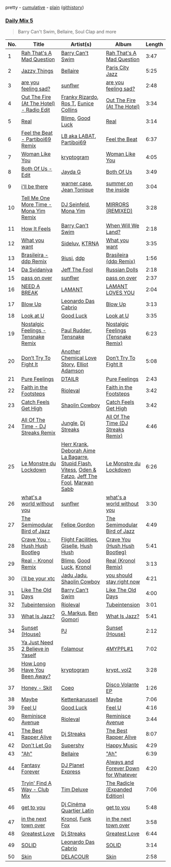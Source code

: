 pretty - [cumulative](/playlists/cumulative/Daily%20Mix%205.md) - [plain](/playlists/plain/37i9dQZF1E36TO0q54WsJv) ([githistory](https://github.githistory.xyz/vitokorn/spotify-playlist-archive/blob/master/playlists/plain/37i9dQZF1E36TO0q54WsJv))
### [Daily Mix 5](https://open.spotify.com/playlist/37i9dQZF1E36TO0q54WsJv)

> Barry Can't Swim, Bellaire, Soul Clap and more

| No. | Title | Artist(s) | Album | Length |
|---|---|---|---|---|
| 1 | [Rah That's A Mad Question](https://open.spotify.com/track/7oklbyYBpXg9Uvl4tMW2iU) | [Barry Can't Swim](https://open.spotify.com/artist/0vTVU0KH0CVzijsoKGsTPl) | [Rah That's A Mad Question](https://open.spotify.com/album/1tCAbCRfFmq6SJjklzryDI) | 3:47 |
| 2 | [Jazzy Things](https://open.spotify.com/track/1zT65SSqjyfosA8rL2rLL2) | [Bellaire](https://open.spotify.com/artist/6yeeXqk3RxV7l5DxmlXMnw) | [Paris City Jazz](https://open.spotify.com/album/3iPKvopT11IpQuKYsaiiKY) | 5:25 |
| 3 | [are you feeling sad?](https://open.spotify.com/track/41A1rsJTc6KRVJLKeeCjdo) | [sunflwr](https://open.spotify.com/artist/1vXY7FiXJPu6j456ZcrtIF) | [are you feeling sad?](https://open.spotify.com/album/0Qye90cfVlGSXiu1O6B40b) | 2:48 |
| 4 | [Out The Fire (At The Hotel) - Radio Edit](https://open.spotify.com/track/1xZOYV0Z6i7z0nAnyL1zmT) | [Franky Rizardo](https://open.spotify.com/artist/2UgphhGSlC9QWgaZWUOCkl), [Ros T](https://open.spotify.com/artist/4sG0aI4xrubRmrdWBIn4RO), [Eunice Collins](https://open.spotify.com/artist/0gr9XCDIeAGLE77V58XLyN) | [Out The Fire (At The Hotel)](https://open.spotify.com/album/7n456SX833Pv7NyjcZoLis) | 3:34 |
| 5 | [Real](https://open.spotify.com/track/3JpRc6KU3ksRsgsAW3BpHj) | [Blimp](https://open.spotify.com/artist/3cMgbjmQ7G6UjuJ7nS0yzx), [Good Luck](https://open.spotify.com/artist/4qjYf4FY77csjIalUFicQS) | [Real](https://open.spotify.com/album/6uc7wQ4bxjoqCHvmz1pQrV) | 3:14 |
| 6 | [Feel the Beat - Partiboi69 Remix](https://open.spotify.com/track/2wNEBBr52TumYRmtYH1ocC) | [LB aka LABAT](https://open.spotify.com/artist/02fHczhlgEBCCjzjsNvJAh), [Partiboi69](https://open.spotify.com/artist/0CutULGVZ24wOr1HHYoEOL) | [Feel the Beat](https://open.spotify.com/album/4izfgFschtwTedFJH5b4rO) | 6:37 |
| 7 | [Woman Like You](https://open.spotify.com/track/0Tby0PFN8E8I8pg0oxeapb) | [kryptogram](https://open.spotify.com/artist/184mGxeseZkY2w05Nr4Tui) | [Woman Like You](https://open.spotify.com/album/3thcwDUKvwi5ghc2KZbkkv) | 4:05 |
| 8 | [Both Of Us - Edit](https://open.spotify.com/track/75rGONmoi48LLYBFaGiYsv) | [Jayda G](https://open.spotify.com/artist/3NKVm2Jedcf6ibJr6pMUVx) | [Both Of Us](https://open.spotify.com/album/6tKMQ3udmP1PErZYHKXnqA) | 3:49 |
| 9 | [i'll be there](https://open.spotify.com/track/7tYRwRp2IS41nUQHW6UMuL) | [warner case](https://open.spotify.com/artist/106OuakzOxxbXTuigEEf01), [Jean Tonique](https://open.spotify.com/artist/6BVLQfvzlvlNZ43WjbFgbI) | [summer on the inside](https://open.spotify.com/album/1bkPNy0jxEKPG7nSTn5Saa) | 3:04 |
| 10 | [Tell Me One More Time - Mona Yim Remix](https://open.spotify.com/track/6eHm8kpxPwQfYhaZ6FbVvY) | [DJ Seinfeld](https://open.spotify.com/artist/37YzpfBeFju8QRZ3g0Ha1Q), [Mona Yim](https://open.spotify.com/artist/48tTb8jCGVZ0XFqwovqFmv) | [MIRRORS (REMIXED)](https://open.spotify.com/album/3vd7dqateXRTskHSU2CT0v) | 3:28 |
| 11 | [How It Feels](https://open.spotify.com/track/3NZz7DWeVQesSOn6mO39F7) | [Barry Can't Swim](https://open.spotify.com/artist/0vTVU0KH0CVzijsoKGsTPl) | [When Will We Land?](https://open.spotify.com/album/5LASDBDtLLEt3QqVtgOoaM) | 2:18 |
| 12 | [What you want](https://open.spotify.com/track/6V6Caj3jjsVatEQwZmjJLV) | [Sideluv](https://open.spotify.com/artist/3Qav2btak3NJY2w6NbVC1Y), [KTRNA](https://open.spotify.com/artist/5pKcy7BcqjgJ632BpR6wMa) | [What you want](https://open.spotify.com/album/5MoR3t3G679ujFswuoYHLd) | 3:35 |
| 13 | [Brasileira - ddp Remix](https://open.spotify.com/track/5mhTV8AJiXiqYZYV3gfMAo) | [9iusi](https://open.spotify.com/artist/4r3taDm0QDk822Kgkb5HSF), [ddp](https://open.spotify.com/artist/0HspbEdYue08iRrGtnG0YY) | [Brasileira (ddp Remix)](https://open.spotify.com/album/6KLIuHvsFGrI4c2JUCmhUr) | 1:56 |
| 14 | [Da Svidaniya](https://open.spotify.com/track/2sVhVmoaj5gsHQ3ZlageLv) | [Jeff The Fool](https://open.spotify.com/artist/6ecEpamJKkgb4604pUpCTp) | [Russian Dolls](https://open.spotify.com/album/6n13SJdYvdWtDwsqnPmHgE) | 2:18 |
| 15 | [pass on over](https://open.spotify.com/track/0j28heQh9SneJxHpLY4pdt) | [sunflwr](https://open.spotify.com/artist/1vXY7FiXJPu6j456ZcrtIF) | [pass on over](https://open.spotify.com/album/3ZbbMzhyLBIqrpjtBA75X7) | 2:37 |
| 16 | [NEED A BREAK](https://open.spotify.com/track/3XrQGJ0kONDU3Z7mVr9CuN) | [LAMANT](https://open.spotify.com/artist/4mnNOIJaC96CSNIj8Z742b) | [LAMANT LOVES YOU](https://open.spotify.com/album/2DE6HPCBZ9aZJooajSn8ob) | 2:04 |
| 17 | [Blow Up](https://open.spotify.com/track/3hhYrF8zUej90x3MjavLct) | [Leonardo Das Cabrio](https://open.spotify.com/artist/3nMN6fAKa2mtruEGyLB8AI) | [Blow Up](https://open.spotify.com/album/5EgsZIyfuq3F6QY31x7VjG) | 3:13 |
| 18 | [Look at U](https://open.spotify.com/track/0Pf6NzB4o9ASEPmUmvaRPm) | [Good Luck](https://open.spotify.com/artist/4qjYf4FY77csjIalUFicQS) | [Look at U](https://open.spotify.com/album/6ezZSBkcOy1k8b2gTJBX0T) | 3:35 |
| 19 | [Nostalgic Feelings - Tensnake Remix](https://open.spotify.com/track/2r4r4VB7IXSLBEJnv4Yx1k) | [Paul Rudder](https://open.spotify.com/artist/6D7uBJGX1cmnzG3EBkzegk), [Tensnake](https://open.spotify.com/artist/75nC6MXUalYZSOd7OfNkwq) | [Nostalgic Feelings (Tensnake Remix)](https://open.spotify.com/album/1sLpjH7wbZik20XWEmT1ix) | 6:23 |
| 20 | [Don’t Try To Fight It](https://open.spotify.com/track/4dBYECAIldt7s92uZZMkkq) | [Another Chemical Love Story](https://open.spotify.com/artist/7Kgt7Exe4T5w9HEoy3Zeqv), [Elliot Adamson](https://open.spotify.com/artist/5JCyLOcEZsUiTLCUqqcIFz) | [Don’t Try To Fight It](https://open.spotify.com/album/3yXw0roM2YVm4KGutT2awu) | 5:08 |
| 21 | [Pure Feelings](https://open.spotify.com/track/22zjLixXX4wHpYy3jCqNgc) | [DTAILR](https://open.spotify.com/artist/4mPRJSwzaC22uNMnj6yB0e) | [Pure Feelings](https://open.spotify.com/album/0biqQ1iDNAjtkjX7A7Ra87) | 2:43 |
| 22 | [Faith in the Footsteps](https://open.spotify.com/track/4w3aeFTHofDdXk35ZCpMzl) | [Rioleval](https://open.spotify.com/artist/45I1HAnq6EeSBi48cAqpw0) | [Faith in the Footsteps](https://open.spotify.com/album/6v39yGu25Dtj2zu1j2ZRxC) | 3:42 |
| 23 | [Catch Feels Get High](https://open.spotify.com/track/3T2frfWU5vhWdrvCKY67jZ) | [Shaolin Cowboy](https://open.spotify.com/artist/3SLV96o2Xa4oOZpSl5FwgD) | [Catch Feels Get High](https://open.spotify.com/album/0x6pl26jND4Gw4akomXVXE) | 3:42 |
| 24 | [All Of The Time - DJ Streaks Remix](https://open.spotify.com/track/2gtIOi34KWOtEG21WKT8QN) | [Jungle](https://open.spotify.com/artist/59oA5WbbQvomJz2BuRG071), [Dj Streaks](https://open.spotify.com/artist/67YkGjtw8rmC6Ck0GmoxFA) | [All Of The Time (DJ Streaks Remix)](https://open.spotify.com/album/6Gl8ivfYXZx9Yp11TMbh1R) | 4:46 |
| 25 | [Le Monstre du Lockdown](https://open.spotify.com/track/6jT6jtD4wcOMiJBRWanKTc) | [Herr Krank](https://open.spotify.com/artist/6867qRW4fPy1KtxyeBIKkl), [Deborah Aime La Bagarre](https://open.spotify.com/artist/6jZ18ATjOFUAgDXX3H9x5w), [Stupid Flash](https://open.spotify.com/artist/6znD6BiFScMZLxzA9OfsUa), [Vitess](https://open.spotify.com/artist/5DIVjY3STr8n4tEoN0dmui), [Oden & Fatzo](https://open.spotify.com/artist/2YEnrpAWWaNRFumgde1lLH), [Jeff The Fool](https://open.spotify.com/artist/6ecEpamJKkgb4604pUpCTp), [Marwan Sabb](https://open.spotify.com/artist/4D3hA2Lltb14sEfNkSQOEw) | [Le Monstre du Lockdown](https://open.spotify.com/album/1iMhRPxThkJJhqCVoAOaD0) | 6:26 |
| 26 | [what's a world without you](https://open.spotify.com/track/45wPtCC6dKVXJFZKyYIzQr) | [sunflwr](https://open.spotify.com/artist/1vXY7FiXJPu6j456ZcrtIF) | [what's a world without you](https://open.spotify.com/album/6CedG8djXctQBkpo3LbyXz) | 3:30 |
| 27 | [The Semimodular Bird of Jazz](https://open.spotify.com/track/5rcgjNSpMerCpOHhlSEfe5) | [Felipe Gordon](https://open.spotify.com/artist/7rQKvsWUOJgXmInx2JuaXj) | [The Semimodular Bird of Jazz](https://open.spotify.com/album/2UAKCz7RpRb5EbHcZv6m0u) | 4:49 |
| 28 | [Crave You - Hush Hush Bootleg](https://open.spotify.com/track/07gf6qIWA6yt58pR7uBDSw) | [Flight Facilities](https://open.spotify.com/artist/1lc8mnyGrCLtPhCoWjRxjM), [Giselle](https://open.spotify.com/artist/5cxol8ruhBU1QpUick7A42), [Hush Hush](https://open.spotify.com/artist/72lGnGZvP8ZUeOAnc8GoDU) | [Crave You (Hush Hush Bootleg)](https://open.spotify.com/album/5nG8aFW3BVsXFg8w9oPHE4) | 5:41 |
| 29 | [Real - Kronol Remix](https://open.spotify.com/track/4wQQKcj2msjRy53I02GiV3) | [Blimp](https://open.spotify.com/artist/3cMgbjmQ7G6UjuJ7nS0yzx), [Good Luck](https://open.spotify.com/artist/4qjYf4FY77csjIalUFicQS), [Kronol](https://open.spotify.com/artist/13Bm2FdMEKw4x8BJXCL1MI) | [Real (Kronol Remix)](https://open.spotify.com/album/6yFGQFVesoLwtnxEY15O5x) | 3:13 |
| 30 | [i'll be your xtc](https://open.spotify.com/track/3LAvzQTWEEILoz5ghyoZLP) | [Jadu Jadu](https://open.spotify.com/artist/2Oe3qtPntosByl21BCcUSc), [Shaolin Cowboy](https://open.spotify.com/artist/3SLV96o2Xa4oOZpSl5FwgD) | [you should stay right now](https://open.spotify.com/album/1WWKLea8iFDataD92oFoJw) | 4:21 |
| 31 | [Like The Old Days](https://open.spotify.com/track/6mfM11rZkoXsU5xAArF4Ix) | [Barry Can't Swim](https://open.spotify.com/artist/0vTVU0KH0CVzijsoKGsTPl) | [Like The Old Days](https://open.spotify.com/album/1UKTx4oagTgTO2PVtoTWf3) | 4:00 |
| 32 | [Tubeintension](https://open.spotify.com/track/1rDftNCuPjDkyTfWKUv03M) | [Rioleval](https://open.spotify.com/artist/45I1HAnq6EeSBi48cAqpw0) | [Tubeintension](https://open.spotify.com/album/6bipDuR6ej1luxyA5Pl3zO) | 3:01 |
| 33 | [What Is Jazz?](https://open.spotify.com/track/3fAsc1r9rk4Fafh5C0XjyJ) | [G. Markus](https://open.spotify.com/artist/18S0vmBwofXh1bODSz4TsF), [Ben Gomori](https://open.spotify.com/artist/1ydktdgsUmQG8GEZ25oBrw) | [What Is Jazz?](https://open.spotify.com/album/1w3lJ4j4Wrc4307V2WWWNN) | 5:41 |
| 34 | [Sunset (House)](https://open.spotify.com/track/62CxcDuF3uNBWB2nlZM8ad) | [PJ](https://open.spotify.com/artist/1D94AtRDjUWq9Ai1kw2Vn2) | [Sunset (House)](https://open.spotify.com/album/4egTzsBcjpT7eH8SyArLvs) | 2:12 |
| 35 | [Ya Just Need 2 Believe in Yaself](https://open.spotify.com/track/3u1hU4L9HLGBjcj1nQekIv) | [Folamour](https://open.spotify.com/artist/6pJY5At9SiMpAOBrw9YosS) | [4MYPPL#1](https://open.spotify.com/album/3jHf5zZ8d5MQg03YyfTa2I) | 7:02 |
| 36 | [How Long Have You Been Away?](https://open.spotify.com/track/5H7NVUGfw8fstj1LWJ0wXo) | [kryptogram](https://open.spotify.com/artist/184mGxeseZkY2w05Nr4Tui) | [krypt. vol2](https://open.spotify.com/album/5vUygeQA7S7lsbwnTHpgwq) | 3:28 |
| 37 | [Honey - Skit](https://open.spotify.com/track/78Cjzp7Shwr3sGkMjXZpXa) | [Coeo](https://open.spotify.com/artist/3OoNpyvA82LedOZWG3WE8Z) | [Disco Volante EP](https://open.spotify.com/album/3F98dsHSClqD3929v1B6S2) | 1:26 |
| 38 | [Maybe](https://open.spotify.com/track/1D7N5b7U65usrIs7AQKStd) | [Kettenkarussell](https://open.spotify.com/artist/1UBleLE6efrWQvZlvnsDAl) | [Maybe](https://open.spotify.com/album/1PClH5QqVAj3dgVayaXwoN) | 7:06 |
| 39 | [Feel U](https://open.spotify.com/track/2Fjp1oasJTL5nYhTX510Yk) | [Good Luck](https://open.spotify.com/artist/4qjYf4FY77csjIalUFicQS) | [Feel U](https://open.spotify.com/album/6IdTo7PTH6fCV7D5MqLp25) | 4:16 |
| 40 | [Reminisce Avenue](https://open.spotify.com/track/3SREiqxY1wbKjn6zgxT0l7) | [Rioleval](https://open.spotify.com/artist/45I1HAnq6EeSBi48cAqpw0) | [Reminisce Avenue](https://open.spotify.com/album/7oybAFlWzhdBn8UDZFICie) | 3:44 |
| 41 | [The Best Rapper Alive](https://open.spotify.com/track/4tPQDofr1qmip4bbWFs9Qf) | [Dj Streaks](https://open.spotify.com/artist/67YkGjtw8rmC6Ck0GmoxFA) | [The Best Rapper Alive](https://open.spotify.com/album/0vviu7LR0I9gR9zfmQ3Kwm) | 8:07 |
| 42 | [Don't Let Go](https://open.spotify.com/track/6IKgXtJX61K7kByC3ZTRWM) | [Supershy](https://open.spotify.com/artist/2hk94pAZS1iYSqoICeTyh1) | [Happy Music](https://open.spotify.com/album/1MbCQbojPuCgMNyUEwjSJ0) | 4:29 |
| 43 | ["Ah"](https://open.spotify.com/track/0KuDtXEG3D56udm2iP62ve) | [Bellaire](https://open.spotify.com/artist/6yeeXqk3RxV7l5DxmlXMnw) | ["Ah"](https://open.spotify.com/album/3nwVD2PpdZcF9NreeSDtoq) | 6:39 |
| 44 | [Fantasy Forever](https://open.spotify.com/track/6QSo1I0Z6gpGENuLFgZb4s) | [DJ Planet Express](https://open.spotify.com/artist/0nx9ai3o3Ba6bE3WHkEoQg) | [Always and Forever Down for Whatever](https://open.spotify.com/album/1ZcW5hVmvcirz8eEEzza5J) | 4:20 |
| 45 | [Tryin' Find A Way - Club Mix](https://open.spotify.com/track/5dUMhESneKFO2owCLbVKJ8) | [Tim Deluxe](https://open.spotify.com/artist/7mEVrXcsq3PjsKT3BXnhp0) | [The Radicle (Expanded Edition)](https://open.spotify.com/album/0eersZ0Zl9dLM7vOIP76Ur) | 7:06 |
| 46 | [get to you](https://open.spotify.com/track/54EuSiCRFCeAVhGrgH41qL) | [Dj Cinéma Quartier Latin](https://open.spotify.com/artist/3nI698C0lc7EpVCIDShUgD) | [get to you](https://open.spotify.com/album/5lBNe030CvKZrZijSkd2TQ) | 5:48 |
| 47 | [in the next town over](https://open.spotify.com/track/60G1HeFL1nPV06eHb6lLzB) | [Kronol](https://open.spotify.com/artist/13Bm2FdMEKw4x8BJXCL1MI), [Funk Fox](https://open.spotify.com/artist/3Ajn1b34ZTGezni7WCwjd4) | [in the next town over](https://open.spotify.com/album/1pHOUNOjbgF3qXzyhf9TCL) | 3:58 |
| 48 | [Greatest Love](https://open.spotify.com/track/3E0Kgz8U9vEY7kZG8rbKS1) | [Dj Streaks](https://open.spotify.com/artist/67YkGjtw8rmC6Ck0GmoxFA) | [Greatest Love](https://open.spotify.com/album/1afYraZZkxPQTTkvVVHc4r) | 6:44 |
| 49 | [SOLID](https://open.spotify.com/track/6yP8rQd4O9pWCEF2eBkh8X) | [Leonardo Das Cabrio](https://open.spotify.com/artist/3nMN6fAKa2mtruEGyLB8AI) | [SOLID](https://open.spotify.com/album/2yzXpBjfDEDx2RnRQBDwCn) | 3:14 |
| 50 | [Skin](https://open.spotify.com/track/51HYQIRG5Gmuqqbo3hUNhf) | [DELACOUR](https://open.spotify.com/artist/3bFd5sav9N5kGzBklcXt6l) | [Skin](https://open.spotify.com/album/33kSrSkuZHVbLgEtiwAIWH) | 2:58 |
